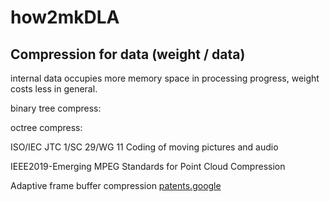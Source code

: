 # how2mkDLA

## Compression for data (weight / data)

internal data occupies more memory space in processing progress, weight costs less in general.

binary tree compress:

octree compress:

ISO/IEC JTC 1/SC 29/WG 11 Coding of moving pictures and audio

IEEE2019-Emerging MPEG Standards for Point Cloud Compression

Adaptive frame buffer compression [patents.google](https://patents.google.com/patent/US9349156B2)
